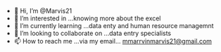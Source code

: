 - 👋 Hi, I’m @Marvis21
- 👀 I’m interested in ...knowing more about the excel
- 🌱 I’m currently learning ...data enty and human resource managemnt
- 💞️ I’m looking to collaborate on ...data entry specialists
- 📫 How to reach me ...via my email... mmarrvinmarvis21@gmail.com

<!---
Marvis21/Marvis21 is a ✨ special ✨ repository because its `README.md` (this file) appears on your GitHub profile.
You can click the Preview link to take a look at your changes.
--->
